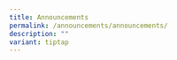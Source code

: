 ```yaml
---
title: Announcements
permalink: /announcements/announcements/
description: ""
variant: tiptap
---
```

<p></p>
<p></p>